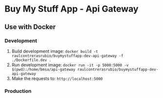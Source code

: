 # Buy My Stuff App - Api Gateway

## Use with Docker

### Development

1. Build development image: `docker build -t raulcontrerasrubio/buymystuffapp-dev-api-gateway -f ./Dockerfile.dev .`
2. Run development image: `docker run -it -p 5000:5000 -v $(pwd):/home/bmsa/api-gateway raulcontrerasrubio/buymystuffapp-dev-api-gateway`
3. Make the requests to: `http://localhost:5000`

### Production
